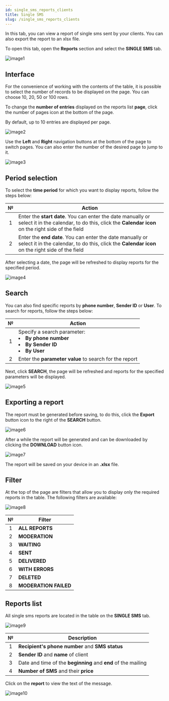 ```yaml
---
id: single_sms_reports_clients
title: Single SMS
slug: /single_sms_reports_clients
---
```


In this tab, you can view a report of single sms sent by your clients. You can also export the report to an xlsx file.

To open this tab, open the **Reports** section and select the **SINGLE SMS** tab.

![image1](/img/instruction/clients/reports/single_sms_reports_clients/image1.png)

## Interface

For the convenience of working with the contents of the table, it is possible to select the number of records to be displayed on the page. You can choose 10, 20, 50 or 100 rows.

To change the **number of entries** displayed on the reports list **page**, click the number of pages icon at the bottom of the page.

By default, up to 10 entries are displayed per page.

![image2](/img/instruction/clients/reports/single_sms_reports_clients/image2.png)

Use the **Left** and **Right** navigation buttons at the bottom of the page to switch pages. You can also enter the number of the desired page to jump to it.

![image3](/img/instruction/clients/reports/single_sms_reports_clients/image3.png)

## Period selection

To select the **time period** for which you want to display reports, follow the steps below:

|  №  | Action |
| :-: | ------ |
| 1 | Enter the **start date**. You can enter the date manually or select it in the calendar, to do this, click the **Calendar icon** on the right side of the field |
| 2 | Enter the **end date**. You can enter the date manually or select it in the calendar, to do this, click the **Calendar icon** on the right side of the field |

After selecting a date, the page will be refreshed to display reports for the specified period.

![image4](/img/instruction/clients/reports/single_sms_reports_clients/image4.png)

## Search

You can also find specific reports by **phone number**, **Sender ID** or **User**. To search for reports, follow the steps below:

|  №  | Action |
| :-: | ------ |
| 1 | Specify a search parameter: <li>**By phone number**</li> <li>**By Sender ID**</li> <li>**By User**</li> |
| 2 | Enter the **parameter value** to search for the report |

Next, click **SEARCH**, the page will be refreshed and reports for the specified parameters will be displayed.

![image5](/img/instruction/clients/reports/single_sms_reports_clients/image5.png)

## Exporting a report

The report must be generated before saving, to do this, click the **Export** button icon to the right of the **SEARCH** button.

![image6](/img/instruction/clients/reports/single_sms_reports_clients/image6.png)

After a while the report will be generated and can be downloaded by clicking the **DOWNLOAD** button icon.

![image7](/img/instruction/clients/reports/single_sms_reports_clients/image7.png)

The report will be saved on your device in an **.xlsx** file.

## Filter

At the top of the page are filters that allow you to display only the required reports in the table. The following filters are available:

![image8](/img/instruction/clients/reports/single_sms_reports_clients/image8.png)

|  №  | Filter |
| :-: | ------ |
| 1 | **ALL REPORTS** |
| 2 | **MODERATION** |
| 3 | **WAITING** |
| 4 | **SENT** |
| 5 | **DELIVERED** |
| 6 | **WITH ERRORS** |
| 7 | **DELETED** |
| 8 | **MODERATION FAILED** |

## Reports list

All single sms reports are located in the table on the **SINGLE SMS** tab.

![image9](/img/instruction/clients/reports/single_sms_reports_clients/image9.png)

|  №  | Description |
| :-: | ----------- |
| 1 | **Recipient's phone number** and **SMS status** |
| 2 | **Sender ID** and **name** of client |
| 3 | Date and time of the **beginning** and **end** of the mailing |
| 4 | **Number of SMS** and their **price** |

Click on the **report** to view the text of the message.

![image10](/img/instruction/clients/reports/single_sms_reports_clients/image10.png)

